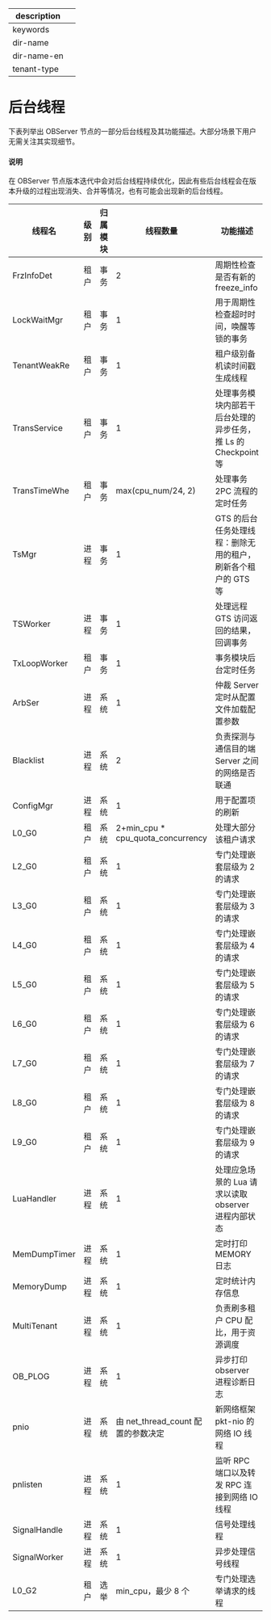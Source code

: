 |description||
|---|---|
|keywords||
|dir-name||
|dir-name-en||
|tenant-type||

# 后台线程

下表列举出 OBServer 节点的一部分后台线程及其功能描述。大部分场景下用户无需关注其实现细节。

  <main id="notice" type='explain'>
    <h4>说明</h4>
    <p>在 OBServer 节点版本迭代中会对后台线程持续优化，因此有些后台线程会在版本升级的过程出现消失、合并等情况，也有可能会出现新的后台线程。</p>
  </main>

| 线程名 | 级别 | 归属模块 | 线程数量 | 功能描述 |
| --- | --- | --- | --- | --- |
|FrzInfoDet|租户|事务|2|周期性检查是否有新的 freeze_info |
| LockWaitMgr | 租户 | 事务 | 1 | 用于周期性检查超时时间，唤醒等锁的事务 |
| TenantWeakRe | 租户 | 事务 | 1 | 租户级别备机读时间戳生成线程 |
| TransService | 租户 | 事务 | 1 | 处理事务模块内部若干后台处理的异步任务，推 Ls 的 Checkpoint 等 |
| TransTimeWhe | 租户 | 事务 | max(cpu_num/24, 2) | 处理事务 2PC 流程的定时任务 |
| TsMgr | 进程 | 事务 | 1 | GTS 的后台任务处理线程：删除无用的租户，刷新各个租户的 GTS 等 |
| TSWorker | 进程 | 事务 | 1 | 处理远程 GTS 访问返回的结果，回调事务 |
| TxLoopWorker | 租户 | 事务 | 1 | 事务模块后台定时任务 |
| ArbSer | 进程 | 系统 | 1 | 仲裁 Server 定时从配置文件加载配置参数 |
| Blacklist | 进程 | 系统 | 2 | 负责探测与通信目的端 Server 之间的网络是否联通 |
| ConfigMgr | 进程 | 系统 | 1 | 用于配置项的刷新 |
| L0_G0 | 租户 | 系统 | 2+min_cpu * cpu_quota_concurrency | 处理大部分该租户请求 |
| L2_G0 | 租户 | 系统 | 1 | 专门处理嵌套层级为 2 的请求 |
| L3_G0 | 租户 | 系统 | 1 | 专门处理嵌套层级为 3 的请求 |
| L4_G0 | 租户 | 系统 | 1 | 专门处理嵌套层级为 4 的请求 |
| L5_G0 | 租户 | 系统 | 1 | 专门处理嵌套层级为 5 的请求 |
| L6_G0 | 租户 | 系统 | 1 | 专门处理嵌套层级为 6 的请求 |
| L7_G0 | 租户 | 系统 | 1 | 专门处理嵌套层级为 7 的请求 |
| L8_G0 | 租户 | 系统 | 1 | 专门处理嵌套层级为 8 的请求 |
| L9_G0 | 租户 | 系统 | 1 | 专门处理嵌套层级为 9 的请求 |
| LuaHandler | 进程 | 系统 | 1 | 处理应急场景的 Lua 请求以读取 observer 进程内部状态 |
| MemDumpTimer | 进程 | 系统 | 1 | 定时打印 MEMORY 日志 |
| MemoryDump | 进程 | 系统 | 1 | 定时统计内存信息 |
| MultiTenant | 进程 | 系统 | 1 | 负责刷多租户 CPU 配比，用于资源调度 |
| OB_PLOG | 进程 | 系统 | 1 | 异步打印 observer 进程诊断日志 |
| pnio | 进程 | 系统 | 由 net_thread_count 配置的参数决定 | 新网络框架 pkt-nio 的网络 IO 线程 |
| pnlisten | 进程 | 系统 | 1 | 监听 RPC 端口以及转发 RPC 连接到网络 IO 线程 |
| SignalHandle | 进程 | 系统 | 1 | 信号处理线程 |
| SignalWorker | 进程 | 系统 | 1 | 异步处理信号线程 |
| L0_G2 | 租户 | 选举 | min_cpu，最少 8 个 | 专门处理选举请求的线程 |
